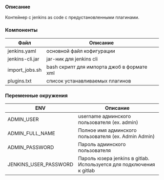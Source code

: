 ### Описание
Контейнер с jenkins as code с предустановленными плагинами.

### Компоненты
|Файл|Описание|
|-----|----|
|jenkins.yaml|основной файл кофигурации|
|jenkins-cli.jar|jar-ник для jenkins cli|
|import_jobs.sh|bash скрипт для импорта джоб в формате xml|
|plugins.txt|список устанавливаемых плагинов|

### Переменные окружения
|ENV|Описание|
|----|----|
|ADMIN_USER|username админского пользователя (ex. admin)|
|ADMIN_FULL_NAME|Полное имя админского пользователя (ex. Admin Admin)|
|ADMIN_PASSWORD|Пароль админского пользователя|
|JENKINS_USER_PASSWORD|Пароль юзера jenkins в gitlab. Используется для подключения к gitlab|